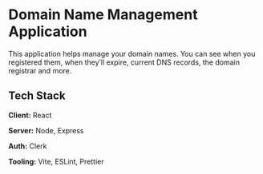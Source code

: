 # Domain Name Management Application

This application helps manage your domain names. You can see when you registered them, when they’ll expire, current DNS records, the domain registrar and more.

## Tech Stack

**Client:** React

**Server:** Node, Express

**Auth:** Clerk

**Tooling:** Vite, ESLint, Prettier
